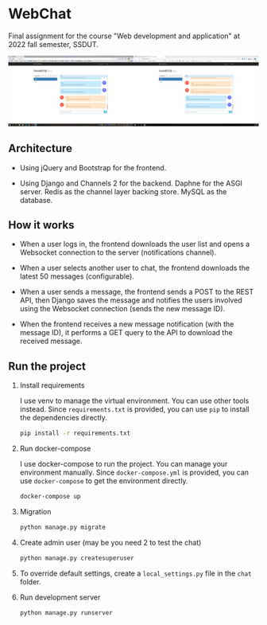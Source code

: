 # WebChat

Final assignment for the course "Web development and application" at 2022 fall semester, SSDUT.

![snapshot](assets/snapshot.png)

## Architecture

- Using jQuery and Bootstrap for the frontend.

- Using Django and Channels 2 for the backend. Daphne for the ASGI server. Redis as the channel layer backing store. MySQL as the database.

## How it works

- When a user logs in, the frontend downloads the user list and opens a
   Websocket connection to the server (notifications channel).

- When a user selects another user to chat, the frontend downloads the latest
   50 messages (configurable).

- When a user sends a message, the frontend sends a POST to the REST API, then Django saves the message and notifies the users involved using the Websocket connection (sends the new message ID).

- When the frontend receives a new message notification (with the message ID), it performs a GET query to the API to download the received message.

## Run the project

1. Install requirements

   I use venv to manage the virtual environment. You can use other tools instead. Since `requirements.txt` is provided, you can use `pip` to install the dependencies directly.

   ```bash
   pip install -r requirements.txt
   ```

2. Run docker-compose

   I use docker-compose to run the project. You can manage your environment manually. Since `docker-compose.yml` is provided, you can use `docker-compose` to get the environment directly.

   ```bash
   docker-compose up
   ```

3. Migration

   ```bash
   python manage.py migrate
   ```

4. Create admin user (may be you need 2 to test the chat)

   ```bash
   python manage.py createsuperuser
   ```

5. To override default settings, create a `local_settings.py` file in the `chat` folder.

6. Run development server

   ```bash
   python manage.py runserver
   ```
